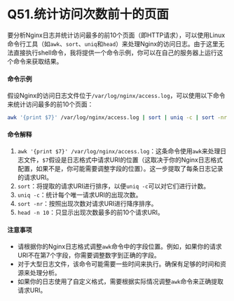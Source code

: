 # Q51.统计访问次数前十的页面

要分析Nginx日志并统计访问最多的前10个页面（即HTTP请求），可以使用Linux命令行工具（如`awk`、`sort`、`uniq`和`head`）来处理Nginx的访问日志。由于这里无法直接执行shell命令，我将提供一个命令示例，你可以在自己的服务器上运行这个命令来获取结果。

#### 命令示例

假设Nginx的访问日志文件位于`/var/log/nginx/access.log`，可以使用以下命令来统计访问最多的前10个页面：

```sh
awk '{print $7}' /var/log/nginx/access.log | sort | uniq -c | sort -nr | head -n 10
```

#### 命令解释

1. `awk '{print $7}' /var/log/nginx/access.log`：这条命令使用`awk`来处理日志文件，`$7`假设是日志格式中请求URI的位置（这取决于你的Nginx日志格式配置，如果不是，你可能需要调整字段的位置）。这一步提取了每条日志记录的请求URI。
2. `sort`：将提取的请求URI进行排序，以便`uniq -c`可以对它们进行计数。
3. `uniq -c`：统计每个唯一请求URI的出现次数。
4. `sort -nr`：按照出现次数对请求URI进行降序排序。
5. `head -n 10`：只显示出现次数最多的前10个请求URI。

#### 注意事项

- 请根据你的Nginx日志格式调整`awk`命令中的字段位置。例如，如果你的请求URI不在第7个字段，你需要调整数字到正确的字段。
- 对于大型日志文件，该命令可能需要一些时间来执行。确保有足够的时间和资源来处理分析。
- 如果你的日志使用了自定义格式，需要根据实际情况调整`awk`命令来正确提取请求URI。